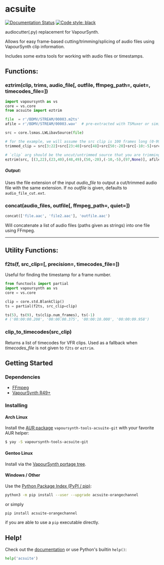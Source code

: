 # acsuite

[![Documentation Status](https://readthedocs.org/projects/acsuite/badge/?version=latest)](https://acsuite.readthedocs.io/en/latest/?badge=latest) [![Code style: black](https://img.shields.io/badge/code%20style-black-000000.svg)](https://github.com/psf/black)

audiocutter(.py) replacement for VapourSynth.

Allows for easy frame-based cutting/trimming/splicing of audio files
using VapourSynth clip information.

Includes some extra tools for working with audio files or timestamps.


## Functions:

### eztrim(clip, trims, audio_file[, outfile, ffmpeg_path=, quiet=, timecodes_file=])

```py
import vapoursynth as vs
core = vs.core
from acsuite import eztrim

file  = r'/BDMV/STREAM/00003.m2ts'
afile = r'/BDMV/STREAM/00003.wav'  # pre-extracted with TSMuxer or similar

src = core.lsmas.LWLibavSource(file)

# for the example, we will assume the src clip is 100 frames long (0-99)
trimmed_clip = src[3:22]+src[23:40]+src[48]+src[50:-20]+src[-10:-5]+src[97:]

# `clip` arg should be the uncut/untrimmed source that you are trimming from
eztrim(src, [(3,22),(23,40),(48,49),(50,-20),(-10,-5),(97,None)], afile)
```

##### Output:

Uses the file extension of the input _audio_file_ to output a cut/trimmed audio file with the same extension. If no _outfile_ is given, defaults to `audio_file_cut.ext`.

### concat(audio_files, outfile[, ffmpeg_path=, quiet=])

```py
concat(['file.aac', 'file2.aac'], 'outfile.aac')
```

Will concatenate a list of audio files (paths given as strings) into one file using FFmpeg.

---

## Utility Functions:

### f2ts(f, src_clip=[, precision=, timecodes_file=])

Useful for finding the timestamp for a frame number.

```py
from functools import partial
import vapoursynth as vs
core = vs.core

clip = core.std.BlankClip()
ts = partial(f2ts, src_clip=clip)

ts(5), ts(9), ts(clip.num_frames), ts(-1)
# ('00:00:00.208', '00:00:00.375', '00:00:10.000', '00:00:09.958')
```

### clip_to_timecodes(src_clip)

Returns a list of timecodes for VFR clips. Used as a fallback when *timecodes_file* is not given to `f2ts` or `eztrim`.

## Getting Started

### Dependencies
- [FFmpeg](https://ffmpeg.org/)
- [VapourSynth R49+](https://github.com/vapoursynth/vapoursynth/releases)

### Installing

#### Arch Linux

Install the [AUR package](https://aur.archlinux.org/packages/vapoursynth-tools-acsuite-git/) `vapoursynth-tools-acsuite-git` with your favorite AUR helper:

```sh
$ yay -S vapoursynth-tools-acsuite-git
```

#### Gentoo Linux

Install via the [VapourSynth portage tree](https://github.com/4re/vapoursynth-portage).

#### Windows / Other

Use the [Python Package Index (PyPI / pip)](https://pypi.org/project/acsuite-orangechannel/#description):

```sh
python3 -m pip install --user --upgrade acsuite-orangechannel
```

or simply

```sh
pip install acsuite-orangechannel
```

if you are able to use a `pip` executable directly.

## Help!

Check out the [documentation](https://acsuite.readthedocs.io/en/latest/) or use Python's builtin `help()`: 

```py
help('acsuite')
```

